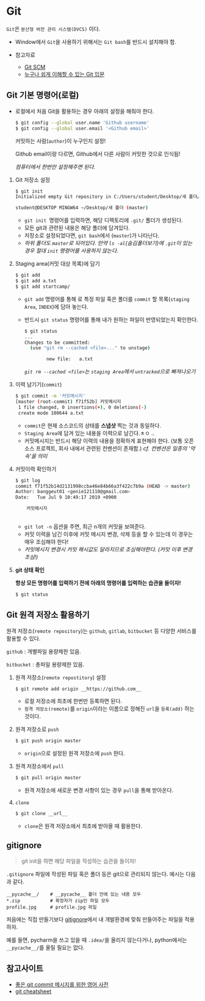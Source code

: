 # Git

`Git`은 `분산형 버전 관리 시스템(DVCS)` 이다.

* Window에서 `Git`을 사용하기 위해서는 `Git bash`를 반드시 설치해야 함.

* 참고자료
  * [Git SCM](https://git-scm.com/book/ko/v2)
  * [누구나 쉽게 이해할 수 있는 Git 입문](https://backlog.com/git-tutorial/kr/intro/intro1_1.html)



## Git 기본 명령어(로컬)

* 로컬에서 처음 Git을 활용하는 경우 아래의 설정을 해줘야 한다.

  ```bash
  $ git config --global user.name 'Github username'
  $ git config --global user.email '<Github email>'
  ```

  커밋하는 사람(`author`)이 누구인지 설정!

  Github email이랑 다르면, Github에서 다른 사람이 커밋한 것으로 인식됨!

  *컴퓨터에서 한번만 설정해주면 된다.*

1. Git 저장소 설정

   ```bash
   $ git init
   Initialized empty Git repository in C:/Users/student/Desktop/새 폴더/.git/
   
   student@DESKTOP MINGW64 ~/Desktop/새 폴더 (master)
   ```

   * `git init `명령어를 입력하면, 해당 디렉토리에 `.git/` 폴더가 생성된다.
   * 모든 git과 관련된 내용은 해당 폴더에 담겨있다.
   * 저장소로 설정되었다면, `git bash`에서 (`master`)가 나타난다.
   * *하위 폴더도 `master`로 되어있다. 만약 `ls -al`(숨김폴더보기)에 `.git`이 있는 경우 절대 `init` 명령어를 사용하지 않는다.*

2. Staging area(커밋 대상 목록)에 담기

   ```bash
   $ git add
   $ git add a.txt
   $ git add startcamp/
   ```

   * `git add` 명령어를 통해 로 특정 파일 혹은 폴더를 `commit` 할 목록(`staging Area`, `INDEX`)에 담아 놓는다.

   * 반드시 `git status` 명령어를 통해 내가 원하는 파일이 반영되었는지 확인한다.

     ```bash
     $ git status
     ...
     Changes to be committed:
       (use "git rm --cached <file>..." to unstage)
     
             new file:   a.txt
     ```

     *`git rm --cached <file>`는 `staging Area`에서 `untracked`으로 빠져나오기*

3. 이력 남기기(`commit`)

   ```bash
   $ git commit -m '커밋메시지'
   [master (root-commit) f71f52b] 커밋메시지
    1 file changed, 0 insertions(+), 0 deletions(-)
    create mode 100644 a.txt
   ```

   * `commit`은 현재 소스코드의 상태를 **스냅샷** 찍는 것과 동일하다.
   * `Staging Area`에 담겨 있는 내용을 이력으로 남긴다.ㅊㅇ ..
   * 커밋메시지는 반드시 해당 이력의 내용을 정확하게 표현해야 한다. (보통 오픈소스 프로젝트, 회사 내에서 관련된 컨벤션이 존재함.) *cf. 컨벤션은 일종의 '약속'을 의미*

4. 커밋이력 확인하기

   ```bash
   $ git log
   commit f71f52b14d2131998ccba46e84b66a3f422c7b9a (HEAD -> master)
   Author: banggeut01 <genie121110@gmail.com>
   Date:   Tue Jul 9 10:49:17 2019 +0900
   
       커밋메시지
    
   ```

   * `git lot -n` 옵션을 주면, 최근 n개의 커밋을 보여준다.
   * 커밋 이력을 남긴 이후에 커밋 메시지 변경, 삭제 등을 할 수 있는데 이 경우는 매우 조심해야 한다!
   * *커밋메시지 변경시 커밋 해시값도 달라지므로 조심해야한다. (커밋 이후 변경 조심!)*

5. **git 상태 확인**

   **항상 모든 명령어를 입력하기 전에 아래의 명령어를 입력하는 습관을 들이자!**

   ```bash
   $ git status
   ```





## Git 원격 저장소 활용하기

원격 저장소(`remote repository`)는 `github`, `gitlab`, `bitbucket` 등 다양한 서비스를 활용할 수 있다.

`github` : 개별파일 용량제한 있음.

`bitbucket` : 총파일 용량제한 있음.

1. 원격 저장소(`remote repostitory`) 설정

   ```bash
   $ git remote add origin __https://github.com__
   ```

   * 로컬 저장소에 최초에 한번만 등록하면 된다.
   * `원격 저장소(remote)`를 `origin`이라는 이름으로 정해진 `url`을 `등록(add)` 하는 것이다.

2. 원격 저장소로 `push`

   ```bash
   $ git push origin master
   ```

   * `origin`으로 설정된 원격 저장소에 `push` 한다.

3. 원격 저장소에서 `pull`

   ```bash
   $ git pull origin master
   ```

   * 원격 저장소에 새로운 변경 사항이 있는 경우 `pull`을 통해 받아온다.

4. `clone`

   ```bash
   $ git clone __url__
   ```

   * `clone`은 원격 저장소에서 최초에 받아올 때 활용한다.



## gitignore

> git init을 하면 해당 파일을 작성하는 습관을 들이자!

`.gitignore` 파일에 작성된 파일 혹은 폴더 등은 git으로 관리되지 않는다. 예시는 다음과 같다.

```
__pycache__/	# __pycache__ 폴더 안에 있는 내용 모두
*.zip			# 확장자가 zip인 파일 모두
profile.jpg		# profile.jpg 파일
```

처음에는 직접 만들기보다 [gitignore](https://www.gitignore.io)에서 내 개발환경에 맞춰 만들어주는 파일을 적용하자.

예를 들면, pycharm을 쓰고 있을 때 `.idea/`을 올리지 않는다거나, python에서는 `__pycache__/`를 올릴 필요는 없다.

## 참고사이트
* [좋은 git commit 메시지를 위한 영어 사전](https://blog.ull.im/engineering/2019/03/10/logs-on-git.html)
* [git cheatsheet](http://ndpsoftware.com/git-cheatsheet.html)

